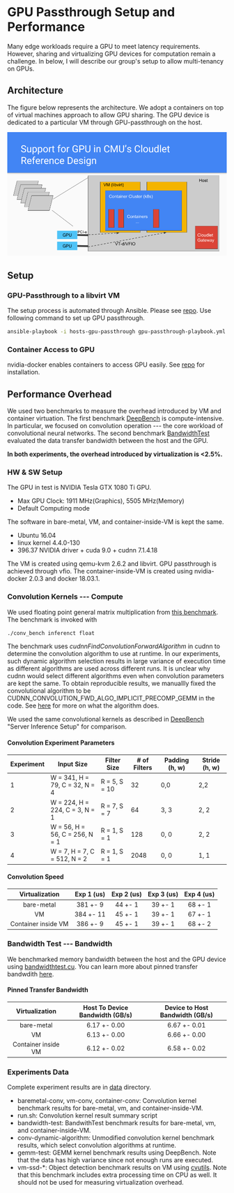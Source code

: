 # GPU Passthrough Setup and Performance

Many edge workloads require a GPU to meet latency requirements. However, sharing
and virtualizing GPU devices for computation remain a challenge. In below, I
will describe our group's setup to allow multi-tenancy on GPUs.

## Architecture

The figure below represents the architecture. We adopt a containers on top of
virtual machines approach to allow GPU sharing. The GPU device is dedicated to a
particular VM through GPU-passthrough on the host.

![Architecture](GPU-Support-in-Cloudlet.png)

## Setup

### GPU-Passthrough to a libvirt VM

The setup process is automated through Ansible. Please see [repo](https://github.com/junjuew/ansible-dotfiles/). 
Use following command to set up GPU passthrough.

```bash
ansible-playbook -i hosts-gpu-passthrough gpu-passthrough-playbook.yml
```

### Container Access to GPU

nvidia-docker enables containers to access GPU easily. See [repo](https://github.com/junjuew/ansible-dotfiles/) for installation.

## Performance Overhead

We used two benchmarks to measure the overhead introduced by VM and container virtuation. The first benchmark [DeepBench](https://github.com/baidu-research/DeepBench) is compute-intensive. In particular, we focused on convolution operation --- the core workload of convolutional neural networks. The second benchmark [BandwidthTest](https://github.com/parallel-forall/code-samples/blob/master/series/cuda-cpp/optimize-data-transfers/bandwidthtest.cu) evaluated the data transfer bandwidth between the host and the GPU.

**In both experiments, the overhead introduced by virtualization is <2.5%.**

### HW & SW Setup

The GPU in test is NVIDIA Tesla GTX 1080 Ti GPU.

* Max GPU Clock: 1911 MHz(Graphics), 5505 MHz(Memory)
* Default Computing mode

The software in bare-metal, VM, and container-inside-VM is kept the same.

* Ubuntu 16.04
* linux kernel 4.4.0-130
* 396.37 NVIDIA driver + cuda 9.0 + cudnn 7.1.4.18

The VM is created using qemu-kvm 2.6.2 and libvirt. GPU passthrough is achieved through vfio.
The container-inside-VM is created using nvidia-docker 2.0.3 and docker 18.03.1.

### Convolution Kernels --- Compute

We used floating point general matrix multiplication from [this
benchmark](https://github.com/baidu-research/DeepBench). The benchmark is
invoked with

```bash
./conv_bench inferenct float
```

The benchmark uses *cudnnFindConvolutionForwardAlgorithm* in cudnn to determine the convolution algorithm to use at runtime. In our experiments, such dynamic algorithm selection results in large variance of execution time as different algorithms are used across different runs. It is unclear why cudnn would select different algorithms even when convolution parameters are kept the same. To obtain reproducible results, we manuallly fixed the convolutional algorithm to be CUDNN_CONVOLUTION_FWD_ALGO_IMPLICIT_PRECOMP_GEMM in the code. See [here](https://docs.nvidia.com/deeplearning/sdk/cudnn-developer-guide/index.html#api-introduction) for more on what the algorithm does.

We used the same convolutional kernels as described in [DeepBench](https://github.com/baidu-research/DeepBench) "Server Inference Setup" for comparison.

#### Convolution Experiment Parameters

| Experiment | Input Size    | Filter Size   | # of Filters | Padding (h, w) | Stride (h, w) |
|----------------|--------------------------------|---------------|--------------|----------------|---------------|
| 1 | W = 341, H = 79, C = 32, N = 4 | R = 5, S = 10 | 32           | 0,0            | 2,2           |
| 2 | W = 224, H = 224, C = 3, N = 1 | R = 7, S = 7  | 64           | 3, 3           | 2, 2          |
| 3 | W = 56, H = 56, C = 256, N = 1 | R = 1, S = 1  | 128        | 0, 0           | 2, 2        |
| 4 | W = 7, H = 7,  C = 512, N = 2  | R = 1, S = 1  | 2048         | 0, 0           | 1, 1          |

#### Convolution Speed
| Virtualization |   Exp 1 (us)          | Exp 2 (us)   | Exp 3 (us)  | Exp 4 (us)    |
|:--------------:|:---------------------:|:------------:|:-------------:|:------------:|
| bare-metal     |  381 +- 9 | 44 +- 1 | 39 +- 1 | 68 +- 1 |
| VM             |  384 +- 11 | 45 +- 1 | 39 +- 1 | 67 +- 1 |
| Container inside VM |  386 +- 9 | 45 +- 1 | 39 +- 1 | 68 +- 2 |

<!---
#### GEMM Benchmark Speed

GEMM benchmark is only executed for 3 times. The running time is not big enough to reflect average case.

| Virtualization |   5124x700x2048 (ms)      | 35x700x2048 (ms) | 3072x3000x1024 (ms) | 512x6000x2816 (ms) |
|:--------------:|:---------------------:|:------------:|:-------------:|:------------:|
| bare-metal     |   1.75 +- 0.03        | 0.03 +- 0.00 | 3.14 +- 1.75 | 1.90 +- 0.09 |
| VM             |    1.73 +- 0.04       | 0.03 +- 0.00 | 2.33 +- 0.59 | 2.16 +- 0.48 |
| Container inside VM | 1.76 +- 0.02     | 0.04 +- 0.00 | 2.83 +- 1.10 | 2.94 +- 0.82 |
--->

### Bandwidth Test --- Bandwidth

We benchmarked memory bandwidth between the host and the GPU device using
[bandwidthtest.cu](https://github.com/parallel-forall/code-samples/blob/master/series/cuda-cpp/optimize-data-transfers/bandwidthtest.cu).
You can learn more about pinned transfer bandwdith
[here](https://devblogs.nvidia.com/how-optimize-data-transfers-cuda-cc/). 

#### Pinned Transfer Bandwidth

| Virtualization |   Host To Device Bandwidth (GB/s)      | Device to Host Bandwidth (GB/s)    |
|:--------------:|:--------------------------------------:|:----------------------------------:|
| bare-metal     | 6.17 +- 0.00                           |  6.67 +- 0.01                      |
| VM             |    6.13 +- 0.00                        | 6.66 +- 0.00                       |
| Container inside VM | 6.12 +- 0.02                      | 6.58 +- 0.02                       |

<!---
#### Tensorflow Benchmarks:

* Tensorflow Version: 1.9.0
* python3
* Batch Size: 1
* 300 random generated examples, 3 runs.
* [Benchmark script](https://gist.github.com/junjuew/82d3b0d513e3debd2d453ee07505d32e)

| Virtualizaton |   SSD MobileNet V1 (ms)      | SSD Inception V2 (ms)    | Faster-RCNN Inception V2 (ms) | Faster-RCNN ResNet101 (ms)  |
|:-------------:|:----------------------------:|:------------------------:|:-----------------------------:|:---------------------------:|
| bare-metal | 119  +- 5     | 130 +- 7 | 180 +- 6 | 220 +- 5 |
| container inside a VM with GPU passthrough | 108  +- 19     | 114 +- 20 | 168 +- 22 | 225 +- 18 |
| VM with GPU passthrough (gpu exclusive-process mode) | 118  +- 27     | 128 +- 23 | 175 +- 22 | 225 +- 19 |
| VM with GPU passthrough (gpu default mode) | 108  +- 18     | 119 +- 19 | 164 +- 19 | 226 +- 17 |

Results on cloudlet001 with Tesla K40c
The clock is set to max clock speed: 875MHz(Graphics),3004MHz(Memory)
Software stack should be similar to above.

| Virtualizaton |   SSD MobileNet V1 (ms)      | SSD Inception V2 (ms)    | Faster-RCNN Inception V2 (ms) | Faster-RCNN ResNet101 (ms)  |
|:-------------:|:----------------------------:|:------------------------:|:-----------------------------:|:---------------------------:|
| bare-metal | 117, std 5      | 134, std 4 | 233, std 6 | 428, std 4 |
| container inside a VM with GPU passthrough | 104, std 20     | 128, std 16 | 227, std 16 | 412, std 13 |

# Second-Round Of Test
| Virtualizaton |   SSD MobileNet V1 (ms)      | SSD Inception V2 (ms)    | Faster-RCNN Inception V2 (ms) | Faster-RCNN ResNet101 (ms)  |
|:-------------:|:----------------------------:|:------------------------:|:-----------------------------:|:---------------------------:|
| bare-metal |      |  |  |  |
| VM with GPU passthrough (gpu default mode) | 95 +- 13  | 101 +- 13 |  | |
| container inside a VM with GPU passthrough |    |  | |  |
-->

### Experiments Data

Complete experiment results are in [data](data) directory.

* baremetal-conv, vm-conv, container-conv: Convolution kernel benchmark results for bare-metal, vm, and container-inside-VM.
* run.sh: Convolution kernel result summary script
* bandwidth-test: BandwithTest benchmark results for bare-metal, vm, and container-inside-VM.
* conv-dynamic-algorithm: Unmodified convolution kernel benchmark results, which select convolution algorithms at runtime.
* gemm-test: GEMM kernel benchmark results using DeepBench. Note that the data has high variance since not enough runs are executed.
* vm-ssd-*: Object detection benchmark results on VM using [cvutils](www.github.com/junjuew/cvutils). Note that this benchmark includes extra processing time on CPU as well. It should not be used for measuring virtualization overhead.

